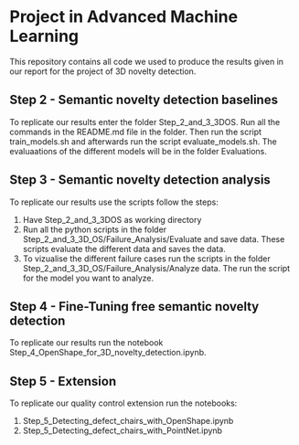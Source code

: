 # Project in Advanced Machine Learning
This repository contains all code we used to produce the results given in our report for the project of 3D novelty detection.

## Step 2 - Semantic novelty detection baselines
To replicate our results enter the folder Step_2_and_3_3DOS. Run all the commands in the README.md file in the folder. 
Then run the script train_models.sh and afterwards run the script evaluate_models.sh. The evaluaations of the different models will be in the folder Evaluations.

## Step 3 - Semantic novelty detection analysis
To replicate our results use the scripts follow the steps:
1. Have Step_2_and_3_3DOS as working directory
2. Run all the python scripts in the folder Step_2_and_3_3D_OS/Failure_Analysis/Evaluate and save data.
   These scripts evaluate the different data and saves the data.
3. To vizualise the different failure cases run the scripts in the folder Step_2_and_3_3D_OS/Failure_Analysis/Analyze data.
   The run the script for the model you want to analyze.

## Step 4 - Fine-Tuning free semantic novelty detection
To replicate our results run the notebook Step_4_OpenShape_for_3D_novelty_detection.ipynb.

## Step 5 - Extension
To replicate our quality control extension run the notebooks:
1. Step_5_Detecting_defect_chairs_with_OpenShape.ipynb
2. Step_5_Detecting_defect_chairs_with_PointNet.ipynb
